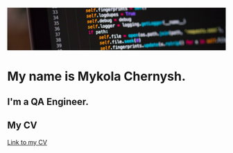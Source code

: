 [![Header](https://github.com/qaMykolaChernysh/Mykola_Chernysh/blob/main/CHp.jpg)]()
# My name is Mykola Chernysh.
## I'm a QA Engineer.
## My CV
[Link to my CV](https://github.com/qaMykolaChernysh/Mykola_Chernysh/blob/main/%5BCV%5DQA_MYKOLA_CHERNYSH.en.pdf)
